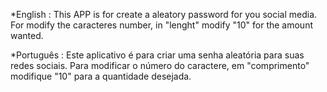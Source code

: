 *English :
This APP is for create a aleatory password for you social media.
For modify the caracteres number, in "lenght" modify "10" for the amount wanted.

*Português :
Este aplicativo é para criar uma senha aleatória para suas redes sociais.
Para modificar o número do caractere, em "comprimento" modifique "10" para a quantidade desejada.
